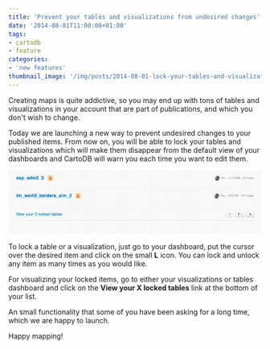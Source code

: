 ```yaml
---
title: 'Prevent your tables and visualizations from undesired changes'
date: '2014-08-01T11:00:00+01:00'
tags:
- cartodb
- feature
categories:
- 'new features'
thumbnail_image: '/img/posts/2014-08-01-lock-your-tables-and-visualizations/locked-tables-thumbnail.png'
---
```


Creating maps is quite addictive, so you may end up with tons of tables and visualizations in your account that are part of publications, and which you don't wish to change.

Today we are launching a new way to prevent undesired changes to your published items. From now on, you will be able to lock your tables and visualizations which will make them disappear from the default view of your dashboards and CartoDB will warn you each time you want to edit them.

<!--more-->

<div class="wrap"><p class="wrap-border"><img src="/img/posts/2014-08-01-lock-your-tables-and-visualizations/locked-tables.png" alt="" /></p></div>

To lock a table or a visualization, just go to your dashboard, put the cursor over the desired item and click on the small **L** icon. You can lock and unlock any item as many times as you would like.

For visualizing your locked items, go to either your visualizations or tables dashboard and click on the **View your X locked tables** link at the bottom of your list.

An small functionality that some of you have been asking for a long time, which we are happy to launch.

Happy mapping!
